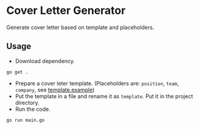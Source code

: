 # Cover Letter Generator
Generate cover letter based on template and placeholders.

## Usage
- Download dependency.
```
go get .
```
- Prepare a cover leter template. (Placeholders are: `position`, `team`, `company`, see [template.example](./template.example))
- Put the template in a file and rename it as `template`. Put it in the project directory.
- Run the code.
```
go run main.go
```